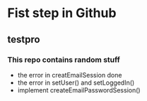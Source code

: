 # Fist step in Github
## testpro
### This repo contains random stuff

- the error in creatEmailSession done
- the error in setUser() and setLoggedIn() 
- implement createEmailPasswordSession()